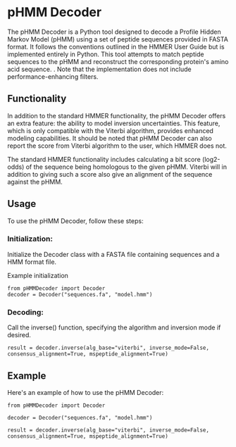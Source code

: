 # pHMM Decoder
The pHMM Decoder is a Python tool designed to decode a Profile Hidden Markov Model (pHMM) using a set of peptide sequences provided in FASTA format. It follows the conventions outlined in the HMMER User Guide but is implemented entirely in Python. This tool attempts to match peptide sequences to the pHMM and reconstruct the corresponding protein's amino acid sequence. . Note that the implementation does not include performance-enhancing filters.

## Functionality
In addition to the standard HMMER functionality, the pHMM Decoder offers an extra feature: the ability to model inversion uncertainties. This feature, which is only compatible with the Viterbi algorithm, provides enhanced modeling capabilities. It should be noted that pHMM Decoder can also report the score from Viterbi algorithm to the user, which HMMER does not.

The standard HMMER functionality includes calculating a bit score (log2-odds) of the sequence being homologous to the given pHMM. Viterbi will in addition to giving such a score also give an alignment of the sequence against the pHMM.

## Usage
To use the pHMM Decoder, follow these steps:

### Initialization:
Initialize the Decoder class with a FASTA file containing sequences and a HMM format file.

Example initialization
```
from pHMMDecoder import Decoder
decoder = Decoder("sequences.fa", "model.hmm")
```
### Decoding:
Call the inverse() function, specifying the algorithm and inversion mode if desired.
```
result = decoder.inverse(alg_base="viterbi", inverse_mode=False, consensus_alignment=True, mspeptide_alignment=True)
```
## Example
Here's an example of how to use the pHMM Decoder:
```
from pHMMDecoder import Decoder

decoder = Decoder("sequences.fa", "model.hmm")

result = decoder.inverse(alg_base="viterbi", inverse_mode=False, consensus_alignment=True, mspeptide_alignment=True)
```
